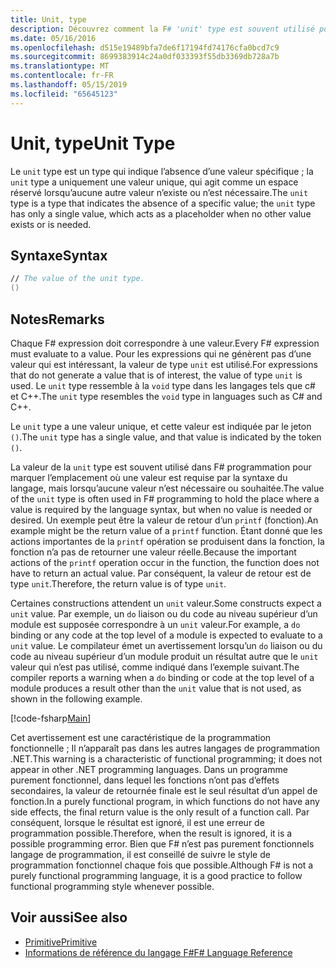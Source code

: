 ```yaml
---
title: Unit, type
description: Découvrez comment la F# 'unit' type est souvent utilisé pour marquer l’emplacement où une valeur est requise par la syntaxe du langage lorsqu’aucune valeur n’est nécessaire ou souhaitée.
ms.date: 05/16/2016
ms.openlocfilehash: d515e19489bfa7de6f17194fd74176cfa0bcd7c9
ms.sourcegitcommit: 8699383914c24a0df033393f55db3369db728a7b
ms.translationtype: MT
ms.contentlocale: fr-FR
ms.lasthandoff: 05/15/2019
ms.locfileid: "65645123"
---
```

# <a name="unit-type"></a><span data-ttu-id="ed181-103">Unit, type</span><span class="sxs-lookup"><span data-stu-id="ed181-103">Unit Type</span></span>

<span data-ttu-id="ed181-104">Le `unit` type est un type qui indique l’absence d’une valeur spécifique ; la `unit` type a uniquement une valeur unique, qui agit comme un espace réservé lorsqu’aucune autre valeur n’existe ou n’est nécessaire.</span><span class="sxs-lookup"><span data-stu-id="ed181-104">The `unit` type is a type that indicates the absence of a specific value; the `unit` type has only a single value, which acts as a placeholder when no other value exists or is needed.</span></span>

## <a name="syntax"></a><span data-ttu-id="ed181-105">Syntaxe</span><span class="sxs-lookup"><span data-stu-id="ed181-105">Syntax</span></span>

```fsharp
// The value of the unit type.
()
```

## <a name="remarks"></a><span data-ttu-id="ed181-106">Notes</span><span class="sxs-lookup"><span data-stu-id="ed181-106">Remarks</span></span>

<span data-ttu-id="ed181-107">Chaque F# expression doit correspondre à une valeur.</span><span class="sxs-lookup"><span data-stu-id="ed181-107">Every F# expression must evaluate to a value.</span></span> <span data-ttu-id="ed181-108">Pour les expressions qui ne génèrent pas d’une valeur qui est intéressant, la valeur de type `unit` est utilisé.</span><span class="sxs-lookup"><span data-stu-id="ed181-108">For expressions that do not generate a value that is of interest, the value of type `unit` is used.</span></span> <span data-ttu-id="ed181-109">Le `unit` type ressemble à la `void` type dans les langages tels que c# et C++.</span><span class="sxs-lookup"><span data-stu-id="ed181-109">The `unit` type resembles the `void` type in languages such as C# and C++.</span></span>

<span data-ttu-id="ed181-110">Le `unit` type a une valeur unique, et cette valeur est indiquée par le jeton `()`.</span><span class="sxs-lookup"><span data-stu-id="ed181-110">The `unit` type has a single value, and that value is indicated by the token `()`.</span></span>

<span data-ttu-id="ed181-111">La valeur de la `unit` type est souvent utilisé dans F# programmation pour marquer l’emplacement où une valeur est requise par la syntaxe du langage, mais lorsqu’aucune valeur n’est nécessaire ou souhaitée.</span><span class="sxs-lookup"><span data-stu-id="ed181-111">The value of the `unit` type is often used in F# programming to hold the place where a value is required by the language syntax, but when no value is needed or desired.</span></span> <span data-ttu-id="ed181-112">Un exemple peut être la valeur de retour d’un `printf` (fonction).</span><span class="sxs-lookup"><span data-stu-id="ed181-112">An example might be the return value of a `printf` function.</span></span> <span data-ttu-id="ed181-113">Étant donné que les actions importantes de la `printf` opération se produisent dans la fonction, la fonction n’a pas de retourner une valeur réelle.</span><span class="sxs-lookup"><span data-stu-id="ed181-113">Because the important actions of the `printf` operation occur in the function, the function does not have to return an actual value.</span></span> <span data-ttu-id="ed181-114">Par conséquent, la valeur de retour est de type `unit`.</span><span class="sxs-lookup"><span data-stu-id="ed181-114">Therefore, the return value is of type `unit`.</span></span>

<span data-ttu-id="ed181-115">Certaines constructions attendent un `unit` valeur.</span><span class="sxs-lookup"><span data-stu-id="ed181-115">Some constructs expect a `unit` value.</span></span> <span data-ttu-id="ed181-116">Par exemple, un `do` liaison ou du code au niveau supérieur d’un module est supposée correspondre à un `unit` valeur.</span><span class="sxs-lookup"><span data-stu-id="ed181-116">For example, a `do` binding or any code at the top level of a module is expected to evaluate to a `unit` value.</span></span> <span data-ttu-id="ed181-117">Le compilateur émet un avertissement lorsqu’un `do` liaison ou du code au niveau supérieur d’un module produit un résultat autre que le `unit` valeur qui n’est pas utilisé, comme indiqué dans l’exemple suivant.</span><span class="sxs-lookup"><span data-stu-id="ed181-117">The compiler reports a warning when a `do` binding or code at the top level of a module produces a result other than the `unit` value that is not used, as shown in the following example.</span></span>

[!code-fsharp[Main](../../../samples/snippets/fsharp/lang-ref-1/snippet901.fs)]

<span data-ttu-id="ed181-118">Cet avertissement est une caractéristique de la programmation fonctionnelle ; Il n’apparaît pas dans les autres langages de programmation .NET.</span><span class="sxs-lookup"><span data-stu-id="ed181-118">This warning is a characteristic of functional programming; it does not appear in other .NET programming languages.</span></span> <span data-ttu-id="ed181-119">Dans un programme purement fonctionnel, dans lequel les fonctions n’ont pas d’effets secondaires, la valeur de retournée finale est le seul résultat d’un appel de fonction.</span><span class="sxs-lookup"><span data-stu-id="ed181-119">In a purely functional program, in which functions do not have any side effects, the final return value is the only result of a function call.</span></span> <span data-ttu-id="ed181-120">Par conséquent, lorsque le résultat est ignoré, il est une erreur de programmation possible.</span><span class="sxs-lookup"><span data-stu-id="ed181-120">Therefore, when the result is ignored, it is a possible programming error.</span></span> <span data-ttu-id="ed181-121">Bien que F# n’est pas purement fonctionnels langage de programmation, il est conseillé de suivre le style de programmation fonctionnel chaque fois que possible.</span><span class="sxs-lookup"><span data-stu-id="ed181-121">Although F# is not a purely functional programming language, it is a good practice to follow functional programming style whenever possible.</span></span>

## <a name="see-also"></a><span data-ttu-id="ed181-122">Voir aussi</span><span class="sxs-lookup"><span data-stu-id="ed181-122">See also</span></span>

- [<span data-ttu-id="ed181-123">Primitive</span><span class="sxs-lookup"><span data-stu-id="ed181-123">Primitive</span></span>](primitive-types.md)
- [<span data-ttu-id="ed181-124">Informations de référence du langage F#</span><span class="sxs-lookup"><span data-stu-id="ed181-124">F# Language Reference</span></span>](index.md)
